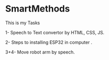 # SmartMethods

This is my Tasks 


1- Speech to Text convertor by HTML, CSS, JS. 


2- Steps to installing ESP32 in computer .


3+4- Move robot arm by speech.
